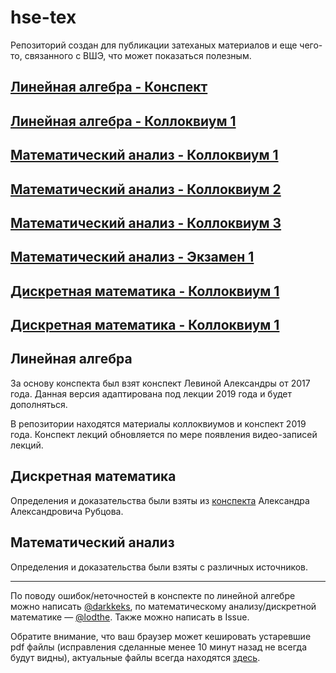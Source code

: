 # hse-tex
Репозиторий создан для публикации затеханых материалов и еще чего-то, связанного с ВШЭ, что может показаться полезным.

## [Линейная алгебра - Конспект](https://hse-tex.me/linear_algebra.pdf)
## [Линейная алгебра - Коллоквиум 1](https://hse-tex.me/linear_algebra_colloquium.pdf)
## [Математический анализ - Коллоквиум 1](https://hse-tex.me/mathematical_analysis_colloquium_01.pdf)
## [Математический анализ - Коллоквиум 2](https://hse-tex.me/mathematical_analysis_colloquium_02.pdf)
## [Математический анализ - Коллоквиум 3](https://hse-tex.me/mathematical_analysis_colloquium_03.pdf)
## [Математический анализ - Экзамен 1](https://hse-tex.me/mathematical_analysis_exam_01.pdf)
## [Дискретная математика - Коллоквиум 1](https://hse-tex.me/discrete_mathematics_colloquium_01.pdf)
## [Дискретная математика - Коллоквиум 1](https://hse-tex.me/discrete_mathematics_colloquium_02.pdf)

## Линейная алгебра
За основу конспекта был взят конспект Левиной Александры от 2017 года. Данная версия адаптирована под лекции 2019 года и будет дополняться.

В репозитории находятся материалы коллоквиумов и конспект 2019 года. Конспект лекций обновляется по мере появления видео-записей лекций.

## Дискретная математика
Определения и доказательства были взяты из [конспекта](http://rubtsov.su/public/hse/2019-20/dm_lectures.pdf) Александра Александровича Рубцова.

## Математический анализ

Определения и доказательства были взяты с различных источников.

---

По поводу ошибок/неточностей в конспекте по линейной алгебре можно написать [@darkkeks](https://teleg.run/darkkeks), по математическому анализу/дискретной математике &mdash; [@lodthe](https://teleg.run/lodthe).
Также можно написать в Issue.

Обратите внимание, что ваш браузер может кешировать устаревшие pdf файлы (исправления сделанные менее 10 минут назад не всегда будут видны), актуальные файлы всегда находятся [здесь](https://github.com/LoDThe/hse-tex/tree/gh-pages).

